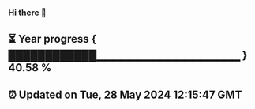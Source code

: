 ### Hi there 👋
⏳ Year progress { ████████████▁▁▁▁▁▁▁▁▁▁▁▁▁▁▁▁▁▁ } 40.58 %
---
⏰ Updated on Tue, 28 May 2024 12:15:47 GMT
---
